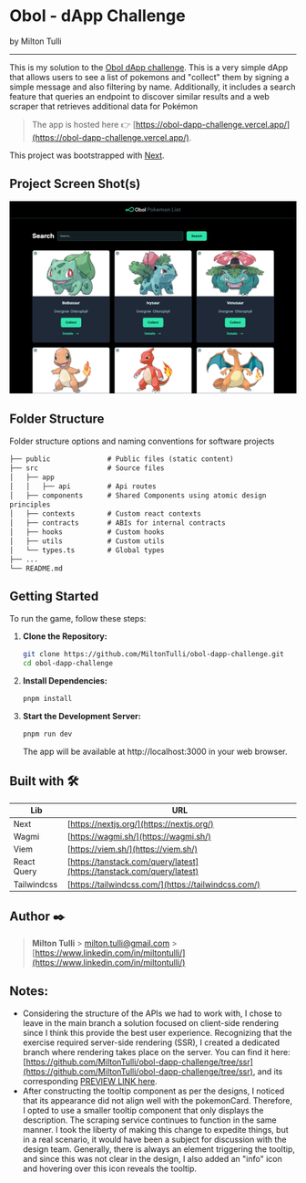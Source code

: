 # Obol - dApp Challenge

by Milton Tulli

---

This is my solution to the [Obol dApp challenge](https://github.com/f1lander/obol-dAPP-challenge/blob/main/README.md). This is a very simple dApp that allows users to see a list of pokemons and "collect" them by signing a simple message and also filtering by name. Additionally, it includes a search feature that queries an endpoint to discover similar results and a web scraper that retrieves additional data for Pokémon

> The app is hosted here 👉 [https://obol-dapp-challenge.vercel.app/](https://obol-dapp-challenge.vercel.app/).

This project was bootstrapped with [Next](https://nextjs.org/).

## Project Screen Shot(s)

![app 1](https://github.com/MiltonTulli/obol-dapp-challenge/blob/main/screenshots/wp.png)

## Folder Structure

Folder structure options and naming conventions for software projects

    ├── public              # Public files (static content)
    ├── src                 # Source files
    │   ├── app
    │   │   ├── api         # Api routes
    │   ├── components      # Shared Components using atomic design principles
    │   ├── contexts        # Custom react contexts
    │   ├── contracts       # ABIs for internal contracts
    │   ├── hooks           # Custom hooks
    │   ├── utils           # Custom utils
    │   └── types.ts        # Global types
    ├── ...
    └── README.md

## Getting Started

To run the game, follow these steps:

1. **Clone the Repository:**

   ```bash
   git clone https://github.com/MiltonTulli/obol-dapp-challenge.git
   cd obol-dapp-challenge
   ```

2. **Install Dependencies:**
   ```bash
   pnpm install
   ```
3. **Start the Development Server:**
   ```bash
   pnpm run dev
   ```
   The app will be available at http://localhost:3000 in your web browser.

## Built with 🛠️

| Lib         | URL                                                                    |
| ----------- | ---------------------------------------------------------------------- |
| Next        | [https://nextjs.org/](https://nextjs.org/)                             |
| Wagmi       | [https://wagmi.sh/](https://wagmi.sh/)                                 |
| Viem        | [https://viem.sh/](https://viem.sh/)                                   |
| React Query | [https://tanstack.com/query/latest](https://tanstack.com/query/latest) |
| Tailwindcss | [https://tailwindcss.com/](https://tailwindcss.com/)                   |

## Author ✒️

> **Milton Tulli** > milton.tulli@gmail.com > [https://www.linkedin.com/in/miltontulli/](https://www.linkedin.com/in/miltontulli/)

## Notes:

- Considering the structure of the APIs we had to work with, I chose to leave in the main branch a solution focused on client-side rendering since I think this provide the best user experience. Recognizing that the exercise required server-side rendering (SSR), I created a dedicated branch where rendering takes place on the server. You can find it here: [https://github.com/MiltonTulli/obol-dapp-challenge/tree/ssr](https://github.com/MiltonTulli/obol-dapp-challenge/tree/ssr), and its corresponding [PREVIEW LINK here](https://obol-dapp-challenge-git-ssr-miltontulli.vercel.app?_vercel_share=t1gkcRuJAcwaVzD0jUt91XrgfYsqcoyv).
- After constructing the tooltip component as per the designs, I noticed that its appearance did not align well with the pokemonCard. Therefore, I opted to use a smaller tooltip component that only displays the description. The scraping service continues to function in the same manner. I took the liberty of making this change to expedite things, but in a real scenario, it would have been a subject for discussion with the design team. Generally, there is always an element triggering the tooltip, and since this was not clear in the design, I also added an "info" icon and hovering over this icon reveals the tooltip.
